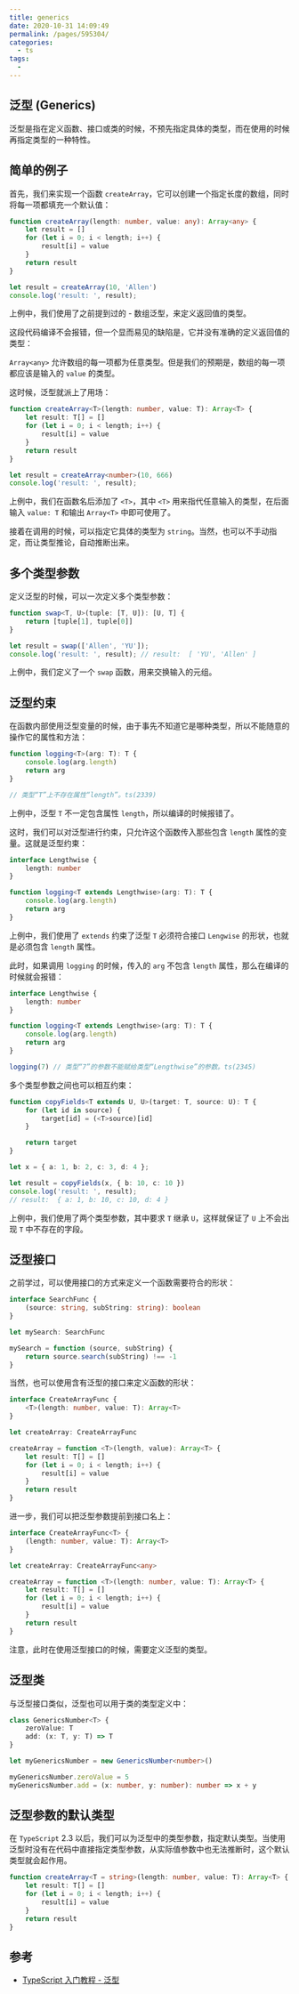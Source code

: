 ```yaml
---
title: generics
date: 2020-10-31 14:09:49
permalink: /pages/595304/
categories:
  - ts
tags:
  - 
---
```

## 泛型 (Generics)

泛型是指在定义函数、接口或类的时候，不预先指定具体的类型，而在使用的时候再指定类型的一种特性。

## 简单的例子

首先，我们来实现一个函数 `createArray`，它可以创建一个指定长度的数组，同时将每一项都填充一个默认值：

```typescript
function createArray(length: number, value: any): Array<any> {
    let result = []
    for (let i = 0; i < length; i++) {
        result[i] = value
    }
    return result
}

let result = createArray(10, 'Allen')
console.log('result: ', result);
```

上例中，我们使用了之前提到过的 - 数组泛型，来定义返回值的类型。

这段代码编译不会报错，但一个显而易见的缺陷是，它并没有准确的定义返回值的类型：

`Array<any>` 允许数组的每一项都为任意类型。但是我们的预期是，数组的每一项都应该是输入的 `value` 的类型。

这时候，泛型就派上了用场：

```typescript
function createArray<T>(length: number, value: T): Array<T> {
    let result: T[] = []
    for (let i = 0; i < length; i++) {
        result[i] = value
    }
    return result
}

let result = createArray<number>(10, 666)
console.log('result: ', result);
```

上例中，我们在函数名后添加了 `<T>`，其中 `<T>` 用来指代任意输入的类型，在后面输入 `value: T` 和输出 `Array<T>` 中即可使用了。

接着在调用的时候，可以指定它具体的类型为 `string`。当然，也可以不手动指定，而让类型推论，自动推断出来。

## 多个类型参数

定义泛型的时候，可以一次定义多个类型参数：

```typescript
function swap<T, U>(tuple: [T, U]): [U, T] {
    return [tuple[1], tuple[0]]
}

let result = swap(['Allen', 'YU']);
console.log('result: ', result); // result:  [ 'YU', 'Allen' ]
```

上例中，我们定义了一个 `swap` 函数，用来交换输入的元组。

## 泛型约束

在函数内部使用泛型变量的时候，由于事先不知道它是哪种类型，所以不能随意的操作它的属性和方法：

```typescript
function logging<T>(arg: T): T {
    console.log(arg.length)
    return arg
}

// 类型“T”上不存在属性“length”。ts(2339)
```

上例中，泛型 `T` 不一定包含属性 `length`，所以编译的时候报错了。

这时，我们可以对泛型进行约束，只允许这个函数传入那些包含 `length` 属性的变量。这就是泛型约束：

```typescript
interface Lengthwise {
    length: number
}

function logging<T extends Lengthwise>(arg: T): T {
    console.log(arg.length)
    return arg
}
```
上例中，我们使用了 `extends` 约束了泛型 `T` 必须符合接口 `Lengwise` 的形状，也就是必须包含 `length` 属性。

此时，如果调用 `logging` 的时候，传入的 `arg` 不包含 `length` 属性，那么在编译的时候就会报错：

```typescript
interface Lengthwise {
    length: number
}

function logging<T extends Lengthwise>(arg: T): T {
    console.log(arg.length)
    return arg
}

logging(7) // 类型“7”的参数不能赋给类型“Lengthwise”的参数。ts(2345)
```

多个类型参数之间也可以相互约束：

```typescript
function copyFields<T extends U, U>(target: T, source: U): T {
    for (let id in source) {
        target[id] = (<T>source)[id]
    }

    return target
}

let x = { a: 1, b: 2, c: 3, d: 4 };

let result = copyFields(x, { b: 10, c: 10 })
console.log('result: ', result);
// result:  { a: 1, b: 10, c: 10, d: 4 }
```

上例中，我们使用了两个类型参数，其中要求 `T` 继承 `U`，这样就保证了 `U` 上不会出现 `T` 中不存在的字段。


## 泛型接口

之前学过，可以使用接口的方式来定义一个函数需要符合的形状：

```typescript
interface SearchFunc {
    (source: string, subString: string): boolean
}

let mySearch: SearchFunc

mySearch = function (source, subString) {
    return source.search(subString) !== -1
}
```

当然，也可以使用含有泛型的接口来定义函数的形状：

```typescript
interface CreateArrayFunc {
    <T>(length: number, value: T): Array<T>
}

let createArray: CreateArrayFunc

createArray = function <T>(length, value): Array<T> {
    let result: T[] = []
    for (let i = 0; i < length; i++) {
        result[i] = value
    }
    return result
}
```

进一步，我们可以把泛型参数提前到接口名上：

```typescript
interface CreateArrayFunc<T> {
    (length: number, value: T): Array<T>
}

let createArray: CreateArrayFunc<any>

createArray = function <T>(length: number, value: T): Array<T> {
    let result: T[] = []
    for (let i = 0; i < length; i++) {
        result[i] = value
    }
    return result
}
```

注意，此时在使用泛型接口的时候，需要定义泛型的类型。

## 泛型类

与泛型接口类似，泛型也可以用于类的类型定义中：

```typescript
class GenericsNumber<T> {
    zeroValue: T
    add: (x: T, y: T) => T
}

let myGenericsNumber = new GenericsNumber<number>()

myGenericsNumber.zeroValue = 5
myGenericsNumber.add = (x: number, y: number): number => x + y
```

## 泛型参数的默认类型

在 `TypeScript` 2.3 以后，我们可以为泛型中的类型参数，指定默认类型。当使用泛型时没有在代码中直接指定类型参数，从实际值参数中也无法推断时，这个默认类型就会起作用。

```typescript
function createArray<T = string>(length: number, value: T): Array<T> {
    let result: T[] = []
    for (let i = 0; i < length; i++) {
        result[i] = value
    }
    return result
}
```

## 参考

-   [TypeScript 入门教程 - 泛型](https://ts.xcatliu.com/advanced/generics.html)
